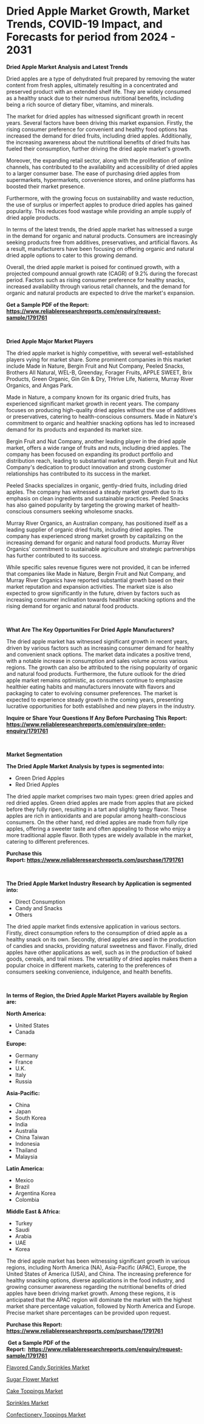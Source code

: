 <p><h1>Dried Apple Market Growth, Market Trends, COVID-19 Impact, and Forecasts for period from 2024 - 2031</h1></p><p><strong>Dried Apple Market Analysis and Latest Trends</strong></p>
<p><p>Dried apples are a type of dehydrated fruit prepared by removing the water content from fresh apples, ultimately resulting in a concentrated and preserved product with an extended shelf life. They are widely consumed as a healthy snack due to their numerous nutritional benefits, including being a rich source of dietary fiber, vitamins, and minerals.</p><p>The market for dried apples has witnessed significant growth in recent years. Several factors have been driving this market expansion. Firstly, the rising consumer preference for convenient and healthy food options has increased the demand for dried fruits, including dried apples. Additionally, the increasing awareness about the nutritional benefits of dried fruits has fueled their consumption, further driving the dried apple market's growth.</p><p>Moreover, the expanding retail sector, along with the proliferation of online channels, has contributed to the availability and accessibility of dried apples to a larger consumer base. The ease of purchasing dried apples from supermarkets, hypermarkets, convenience stores, and online platforms has boosted their market presence.</p><p>Furthermore, with the growing focus on sustainability and waste reduction, the use of surplus or imperfect apples to produce dried apples has gained popularity. This reduces food wastage while providing an ample supply of dried apple products.</p><p>In terms of the latest trends, the dried apple market has witnessed a surge in the demand for organic and natural products. Consumers are increasingly seeking products free from additives, preservatives, and artificial flavors. As a result, manufacturers have been focusing on offering organic and natural dried apple options to cater to this growing demand.</p><p>Overall, the dried apple market is poised for continued growth, with a projected compound annual growth rate (CAGR) of 9.2% during the forecast period. Factors such as rising consumer preference for healthy snacks, increased availability through various retail channels, and the demand for organic and natural products are expected to drive the market's expansion.</p></p>
<p><strong>Get a Sample PDF of the Report:&nbsp; <a href="https://www.reliableresearchreports.com/enquiry/request-sample/1791761">https://www.reliableresearchreports.com/enquiry/request-sample/1791761</a></strong></p>
<p>&nbsp;</p>
<p><strong>Dried Apple Major Market Players</strong></p>
<p><p>The dried apple market is highly competitive, with several well-established players vying for market share. Some prominent companies in this market include Made in Nature, Bergin Fruit and Nut Company, Peeled Snacks, Brothers All Natural, WEL-B, Greenday, Forager Fruits, APPLE SWEET, Brix Products, Green Organic, Gin Gin & Dry, THrive Life, Natierra, Murray River Organics, and Angas Park.</p><p>Made in Nature, a company known for its organic dried fruits, has experienced significant market growth in recent years. The company focuses on producing high-quality dried apples without the use of additives or preservatives, catering to health-conscious consumers. Made in Nature's commitment to organic and healthier snacking options has led to increased demand for its products and expanded its market size.</p><p>Bergin Fruit and Nut Company, another leading player in the dried apple market, offers a wide range of fruits and nuts, including dried apples. The company has been focused on expanding its product portfolio and distribution reach, leading to substantial market growth. Bergin Fruit and Nut Company's dedication to product innovation and strong customer relationships has contributed to its success in the market.</p><p>Peeled Snacks specializes in organic, gently-dried fruits, including dried apples. The company has witnessed a steady market growth due to its emphasis on clean ingredients and sustainable practices. Peeled Snacks has also gained popularity by targeting the growing market of health-conscious consumers seeking wholesome snacks.</p><p>Murray River Organics, an Australian company, has positioned itself as a leading supplier of organic dried fruits, including dried apples. The company has experienced strong market growth by capitalizing on the increasing demand for organic and natural food products. Murray River Organics' commitment to sustainable agriculture and strategic partnerships has further contributed to its success.</p><p>While specific sales revenue figures were not provided, it can be inferred that companies like Made in Nature, Bergin Fruit and Nut Company, and Murray River Organics have reported substantial growth based on their market reputation and expansion activities. The market size is also expected to grow significantly in the future, driven by factors such as increasing consumer inclination towards healthier snacking options and the rising demand for organic and natural food products.</p></p>
<p>&nbsp;</p>
<p><strong>What Are The Key Opportunities For Dried Apple Manufacturers?</strong></p>
<p><p>The dried apple market has witnessed significant growth in recent years, driven by various factors such as increasing consumer demand for healthy and convenient snack options. The market data indicates a positive trend, with a notable increase in consumption and sales volume across various regions. The growth can also be attributed to the rising popularity of organic and natural food products. Furthermore, the future outlook for the dried apple market remains optimistic, as consumers continue to emphasize healthier eating habits and manufacturers innovate with flavors and packaging to cater to evolving consumer preferences. The market is expected to experience steady growth in the coming years, presenting lucrative opportunities for both established and new players in the industry.</p></p>
<p><strong>Inquire or Share Your Questions If Any Before Purchasing This Report: <a href="https://www.reliableresearchreports.com/enquiry/pre-order-enquiry/1791761">https://www.reliableresearchreports.com/enquiry/pre-order-enquiry/1791761</a></strong></p>
<p>&nbsp;</p>
<p><strong>Market Segmentation</strong></p>
<p><strong>The Dried Apple Market Analysis by types is segmented into:</strong></p>
<p><ul><li>Green Dried Apples</li><li>Red Dried Apples</li></ul></p>
<p><p>The dried apple market comprises two main types: green dried apples and red dried apples. Green dried apples are made from apples that are picked before they fully ripen, resulting in a tart and slightly tangy flavor. These apples are rich in antioxidants and are popular among health-conscious consumers. On the other hand, red dried apples are made from fully ripe apples, offering a sweeter taste and often appealing to those who enjoy a more traditional apple flavor. Both types are widely available in the market, catering to different preferences.</p></p>
<p><strong>Purchase this Report:&nbsp;<a href="https://www.reliableresearchreports.com/purchase/1791761">https://www.reliableresearchreports.com/purchase/1791761</a></strong></p>
<p>&nbsp;</p>
<p><strong>The Dried Apple Market Industry Research by Application is segmented into:</strong></p>
<p><ul><li>Direct Consumption</li><li>Candy and Snacks</li><li>Others</li></ul></p>
<p><p>The dried apple market finds extensive application in various sectors. Firstly, direct consumption refers to the consumption of dried apple as a healthy snack on its own. Secondly, dried apples are used in the production of candies and snacks, providing natural sweetness and flavor. Finally, dried apples have other applications as well, such as in the production of baked goods, cereals, and trail mixes. The versatility of dried apples makes them a popular choice in different markets, catering to the preferences of consumers seeking convenience, indulgence, and health benefits.</p></p>
<p>&nbsp;</p>
<p><strong>In terms of Region, the Dried Apple Market Players available by Region are:</strong></p>
<p>
    <p> <strong> North America: </strong>
        <ul>
            <li>United States</li>
            <li>Canada</li>
        </ul>
        </p> 
    <p> <strong> Europe: </strong>
        <ul>
            <li>Germany</li>
            <li>France</li>
            <li>U.K.</li>
            <li>Italy</li>
            <li>Russia</li>
        </ul>
        </p> 
    <p> <strong> Asia-Pacific: </strong>
        <ul>
            <li>China</li>
            <li>Japan</li>
            <li>South Korea</li>
            <li>India</li>
            <li>Australia</li>
            <li>China Taiwan</li>
            <li>Indonesia</li>
            <li>Thailand</li>
            <li>Malaysia</li>
        </ul>
        </p> 
    <p> <strong> Latin America: </strong>
        <ul>
            <li>Mexico</li>
            <li>Brazil</li>
            <li>Argentina Korea</li>
            <li>Colombia</li>
        </ul>
        </p> 
    <p> <strong> Middle East & Africa: </strong>
        <ul>
            <li>Turkey</li>
            <li>Saudi</li>
            <li>Arabia</li>
            <li>UAE</li>
            <li>Korea</li>
        </ul>
    </p>
    </p>
<p><p>The dried apple market has been witnessing significant growth in various regions, including North America (NA), Asia-Pacific (APAC), Europe, the United States of America (USA), and China. The increasing preference for healthy snacking options, diverse applications in the food industry, and growing consumer awareness regarding the nutritional benefits of dried apples have been driving market growth. Among these regions, it is anticipated that the APAC region will dominate the market with the highest market share percentage valuation, followed by North America and Europe. Precise market share percentages can be provided upon request.</p></p>
<p><strong>Purchase this Report: <a href="https://www.reliableresearchreports.com/purchase/1791761">https://www.reliableresearchreports.com/purchase/1791761</a></strong></p>
<p>&nbsp;<strong>Get a Sample PDF of the Report:&nbsp;&nbsp;<a href="https://www.reliableresearchreports.com/enquiry/request-sample/1791761">https://www.reliableresearchreports.com/enquiry/request-sample/1791761</a></strong></p>
<p><strong></strong></p>
<p><p><a href="https://github.com/aashishrp02/Market-Research-Report-List-1/blob/main/flavored-candy-sprinkles-market.md">Flavored Candy Sprinkles Market</a></p><p><a href="https://github.com/aasishrp01/Market-Research-Report-List-2/blob/main/sugar-flower-market.md">Sugar Flower Market</a></p><p><a href="https://github.com/aashishrp/Market-Research-Report-List-1/blob/main/cake-toppings-market.md">Cake Toppings Market</a></p><p><a href="https://github.com/rahu1505/Market-Research-Report-List-2/blob/main/sprinkles-market.md">Sprinkles Market</a></p><p><a href="https://github.com/rahu1506/Market-Research-Report-List-2/blob/main/confectionery-toppings-market.md">Confectionery Toppings Market</a></p></p>